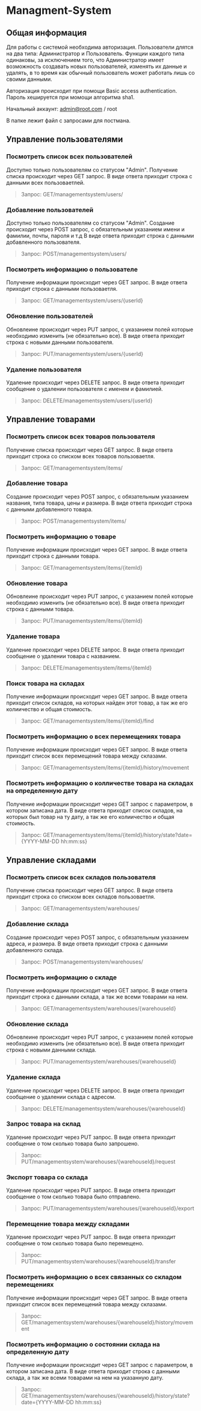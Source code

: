# Managment-System

## Общая информация

Для работы с системой необходима авторизация.
Пользователи длятся на два типа: Администратор и Пользователь.
Функции каждого типа одинаковы, за исключением того, что Администратор имеет возможность создавать новых пользователей,
изменять их данные и удалять, в то время как обычный пользователь может работать лишь со своими данными.

Авторизация происходит при помощи Basic access authentication. Пароль хешируется при момощи алгоритма sha1.

Начальный аккаунт: admin@root.com / root

В папке лежит файл с запросами для постмана.

## Управление пользователями

### Посмотреть список всех пользователей

Доступно только пользователям со статусом "Admin".
Получение списка происходит через GET запрос.
В виде ответа приходит строка с данными всех пользоваетлей.
> Запрос: GET/managementsystem/users/

### Добавление пользователей

Доступно только пользователям со статусом "Admin".
Создание происходит через POST запрос, с обязательным указанием имени и фамилии, почты, пароля и т.д
В виде ответа приходит строка с данными добавленного пользователя.
> Запрос: POST/managementsystem/users/

### Посмотреть информацию о пользователе

Получение информации происходит через GET запрос.
В виде ответа приходит строка с данными пользоваетля.
> Запрос: GET/managementsystem/users/{userId}

### Обновление пользователей

Обновлеине происходит через PUT запрос, с указанием полей которые необходимо изменить (не обязательно все).
В виде ответа приходит строка с новыми данными пользователя.
> Запрос: PUT/managementsystem/users/{userId}

### Удаление пользователя

Удаление происходит через DELETE запрос.
В виде ответа приходит сообщение о удалении пользователя с именем и фамилией.
> Запрос: DELETE/managementsystem/users/{userId}

## Управление товарами

### Посмотреть список всех товаров пользователя

Получение списка происходит через GET запрос.
В виде ответа приходит строка со списком всех товаров пользоваетля.
> Запрос: GET/managementsystem/items/

### Добавление товара

Создание происходит через POST запрос, с обязательным указанием названия, типа товара, цены и размера.
В виде ответа приходит строка с данными добавленного товара.
> Запрос: POST/managementsystem/items/

### Посмотреть информацию о товаре

Получение информации происходит через GET запрос.
В виде ответа приходит строка с данными товара.
> Запрос: GET/managementsystem/items/{itemId}

### Обновление товара

Обновлеине происходит через PUT запрос, с указанием полей которые необходимо изменить (не обязательно все).
В виде ответа приходит строка с данными товара.
> Запрос: PUT/managementsystem/items/{itemId}

### Удаление товара

Удаление происходит через DELETE запрос.
В виде ответа приходит сообщение о удалении товара с названием.
> Запрос: DELETE/managementsystem/items/{itemId}

### Поиск товара на складах

Получение информации происходит через GET запрос.
В виде ответа приходит список складов, на которых найден этот товар, а так же его колиичество и общая стоимость.
> Запрос: GET/managementsystem/items/{itemId}/find

### Посмотреть информацию о всех перемещениях товара

Получение информации происходит через GET запрос.
В виде ответа приходит список всех перемещений товара между склазами.
> Запрос: GET/managementsystem/items/{itemId}/history/movement

### Посмотреть информацию о колличестве товара на складах на определенную дату

Получение информации происходит через GET запрос с параметром, в котором записана дата.
В виде ответа приходит список складов, на которых был товар на ту дату, а так же его колиичество и общая стоимость.
> Запрос: GET/managementsystem/items/{itemId}/history/state?date={YYYY-MM-DD hh:mm:ss}

## Управление складами

### Посмотреть список всех складов пользователя

Получение списка происходит через GET запрос.
В виде ответа приходит строка со списком всех складов пользоваетля.
> Запрос: GET/managementsystem/warehouses/

### Добавление склада

Создание происходит через POST запрос, с обязательным указанием адреса, и размера.
В виде ответа приходит строка с данными добавленного склада.
> Запрос: POST/managementsystem/warehouses/

### Посмотреть информацию о складе

Получение информации происходит через GET запрос.
В виде ответа приходит строка с данными склада, а так же всеми товарами на нем.
> Запрос: GET/managementsystem/warehouses/{warehouseId}

### Обновление склада

Обновлеине происходит через PUT запрос, с указанием полей которые необходимо изменить (не обязательно все).
В виде ответа приходит строка с новыми данными склада.
> Запрос: PUT/managementsystem/warehouses/{warehouseId}

### Удаление склада

Удаление происходит через DELETE запрос.
В виде ответа приходит сообщение о удалении склада с адресом.
> Запрос: DELETE/managementsystem/warehouses/{warehouseId}

### Запрос товара на склад

Удаление происходит через PUT запрос.
В виде ответа приходит сообщение о том сколько товара было запрошено.
> Запрос: PUT/managementsystem/warehouses/{warehouseId}/request

### Экспорт товара со склада

Удаление происходит через PUT запрос.
В виде ответа приходит сообщение о том сколько товара было отправлено.
> Запрос: PUT/managementsystem/warehouses/{warehouseId}/export

### Перемещение товара между складами

Удаление происходит через PUT запрос.
В виде ответа приходит сообщение о том сколько товара было перемещено.
> Запрос: PUT/managementsystem/warehouses/{warehouseId}/transfer

### Посмотреть информацию о всех связанных со складом перемещениях

Получение информации происходит через GET запрос.
В виде ответа приходит список всех перемещений товара между склазами.
> Запрос: GET/managementsystem/warehouses/{warehouseId}/history/movement

### Посмотреть информацию о состоянии склада на определенную дату

Получение информации происходит через GET запрос с параметром, в котором записана дата.
В виде ответа приходит строка с данными склада, а так же всеми товарами на нем на указанную дату.
> Запрос: GET/managementsystem/warehouses/{warehouseId}/history/state?date={YYYY-MM-DD hh:mm:ss}

